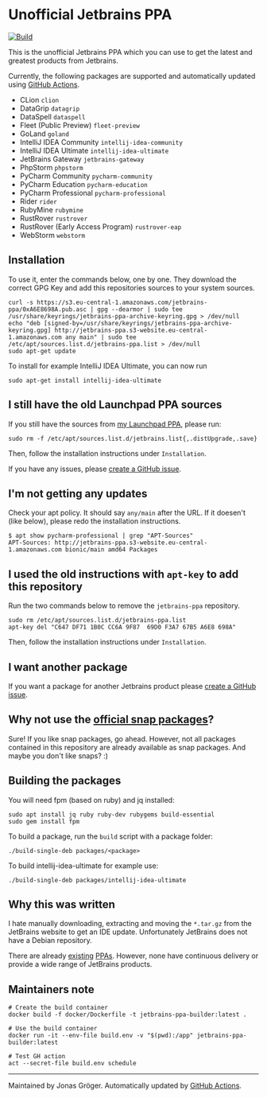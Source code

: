 # Unofficial Jetbrains PPA
[![Build](https://github.com/JonasGroeger/jetbrains-ppa/actions/workflows/build.yml/badge.svg)](https://github.com/JonasGroeger/jetbrains-ppa/actions/workflows/build.yml)

This is the unofficial Jetbrains PPA which you can use to get the latest and greatest products from Jetbrains.

Currently, the following packages are supported and automatically updated using [GitHub Actions](https://github.com/JonasGroeger/jetbrains-ppa/actions).

* CLion `clion`
* DataGrip `datagrip`
* DataSpell `dataspell`
* Fleet (Public Preview) `fleet-preview`
* GoLand `goland`
* IntelliJ IDEA Community `intellij-idea-community`
* IntelliJ IDEA Ultimate `intellij-idea-ultimate`
* JetBrains Gateway `jetbrains-gateway`
* PhpStorm `phpstorm`
* PyCharm Community `pycharm-community`
* PyCharm Education `pycharm-education`
* PyCharm Professional `pycharm-professional`
* Rider `rider`
* RubyMine `rubymine`
* RustRover `rustrover`
* RustRover (Early Access Program) `rustrover-eap`
* WebStorm `webstorm`

## Installation

To use it, enter the commands below, one by one. They download the correct GPG Key and add this repositories sources to your system sources.

```
curl -s https://s3.eu-central-1.amazonaws.com/jetbrains-ppa/0xA6E8698A.pub.asc | gpg --dearmor | sudo tee /usr/share/keyrings/jetbrains-ppa-archive-keyring.gpg > /dev/null
echo "deb [signed-by=/usr/share/keyrings/jetbrains-ppa-archive-keyring.gpg] http://jetbrains-ppa.s3-website.eu-central-1.amazonaws.com any main" | sudo tee /etc/apt/sources.list.d/jetbrains-ppa.list > /dev/null
sudo apt-get update
```

To install for example IntelliJ IDEA Ultimate, you can now run

```
sudo apt-get install intellij-idea-ultimate
```

## I still have the old Launchpad PPA sources
If you still have the sources from [my Launchpad PPA](https://launchpad.net/~jonas-groeger/+archive/ubuntu/jetbrains), please run:

```
sudo rm -f /etc/apt/sources.list.d/jetbrains.list{,.distUpgrade,.save}
```

Then, follow the installation instructions under `Installation`.

If you have any issues, please [create a GitHub issue](https://github.com/JonasGroeger/jetbrains-ppa/issues/new).

## I'm not getting any updates

Check your apt policy. It should say `any/main` after the URL. If it doesen't (like below), please redo the installation instructions.

```shell-session
$ apt show pycharm-professional | grep "APT-Sources"
APT-Sources: http://jetbrains-ppa.s3-website.eu-central-1.amazonaws.com bionic/main amd64 Packages
```

## I used the old instructions with `apt-key` to add this repository

Run the two commands below to remove the `jetbrains-ppa` repository.

```
sudo rm /etc/apt/sources.list.d/jetbrains-ppa.list
apt-key del "C647 DF71 1B0C CC6A 9F87  69D0 F3A7 67B5 A6E8 698A"
```

Then, follow the installation instructions under `Installation`.

## I want another package

If you want a package for another Jetbrains product please [create a GitHub issue](https://github.com/JonasGroeger/jetbrains-ppa/issues/new).

## Why not use the [official snap packages](https://snapcraft.io/search?q=jetbrains)?

Sure! If you like snap packages, go ahead. However, not all packages contained in this repository are already available as snap packages. And maybe you don't like snaps? :)

## Building the packages

You will need fpm (based on ruby) and jq installed:

    sudo apt install jq ruby ruby-dev rubygems build-essential
    sudo gem install fpm

To build a package, run the `build` script with a package folder:

    ./build-single-deb packages/<package>

To build intellij-idea-ultimate for example use:

    ./build-single-deb packages/intellij-idea-ultimate

## Why this was written

I hate manually downloading, extracting and moving the `*.tar.gz` from the
JetBrains website to get an IDE update. Unfortunately JetBrains does not have a
Debian repository.

There are already [existing](https://launchpad.net/~mmk2410/+archive/ubuntu/intellij-idea)
 [PPAs](https://launchpad.net/~vantuz/+archive/ubuntu/jetbrains).
However, none have continuous delivery or provide a wide range of JetBrains products.

## Maintainers note

```
# Create the build container
docker build -f docker/Dockerfile -t jetbrains-ppa-builder:latest .

# Use the build container
docker run -it --env-file build.env -v "$(pwd):/app" jetbrains-ppa-builder:latest

# Test GH action
act --secret-file build.env schedule
```

---

Maintained by Jonas Gröger. Automatically updated by [GitHub Actions](https://github.com/JonasGroeger/jetbrains-ppa/actions).
